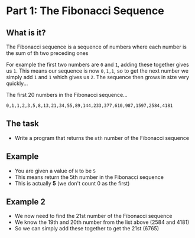 
# Part 1: The Fibonacci Sequence

## What is it?
The Fibonacci sequence is a sequence of numbers where each number is the sum of th two preceding ones

For example the first two numbers are `0` and `1`, adding these together gives us `1`. This means our sequence is now `0,1,1`, so to get the next number we simply add `1` and `1` which gives us `2`. The sequence then grows in size very quickly...

The first 20 numbers in the Fibonacci sequence...

`0,1,1,2,3,5,8,13,21,34,55,89,144,233,377,610,987,1597,2584,4181`

## The task

- Write a program that returns the `nth` number of the Fibonacci sequence

## Example

- You are given a value of `N` to be `5`
- This means return the 5th number in the Fibonacci sequence
- This is actually **5** (we don't count 0 as the first)

## Example 2

- We now need to find the 21st number of the Fibonacci sequence
- We know the 19th and 20th number from the list above (2584 and 4181)
- So we can simply add these together to get the 21st (6765)

